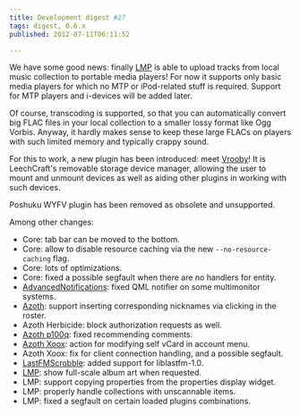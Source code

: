 ```yaml
---
title: Development digest #27
tags: digest, 0.6.x
published: 2012-07-11T06:11:52

---
```


We have some good news: finally [LMP](/plugins-lmp) is able to upload
tracks from local music collection to portable media players! For now it
supports only basic media players for which no MTP or iPod-related stuff
is required. Support for MTP players and i-devices will be added later.

Of course, transcoding is supported, so that you can automatically
convert big FLAC files in your local collection to a smaller lossy
format like Ogg Vorbis. Anyway, it hardly makes sense to keep these
large FLACs on players with such limited memory and typically crappy
sound.

For this to work, a new plugin has been introduced: meet
[Vrooby](/plugins-vrooby)! It is LeechCraft's removable storage device
manager, allowing the user to mount and unmount devices as well as
aiding other plugins in working with such devices.

Poshuku WYFV plugin has been removed as obsolete and unsupported.

Among other changes:

- Core: tab bar can be moved to the bottom.
- Core: allow to disable resource caching via the new
  `--no-resource-caching` flag.
- Core: lots of optimizations.
- Core: fixed a possible segfault when there are no handlers
  for entity.
- [AdvancedNotifications](/plugins-advancednotifications): fixed QML
  notifier on some multimonitor systems.
- [Azoth](/plugins-azoth): support inserting corresponding nicknames
  via clicking in the roster.
- Azoth Herbicide: block authorization requests as well.
- [Azoth p100q](/plugins-azoth-p100q): fixed recommending comments.
- [Azoth Xoox](/plugins-azoth-xoox): action for modifying self vCard
  in account menu.
- Azoth Xoox: fix for client connection handling, and a
  possible segfault.
- [LastFMScrobble](/plugins-lastfmscrobble): added support
  for liblastfm-1.0.
- [LMP](/plugins-lmp): show full-scale album art when requested.
- LMP: support copying properties from the properties display widget.
- LMP: properly handle collections with unscannable items.
- LMP: fixed a segfault on certain loaded plugins combinations.
